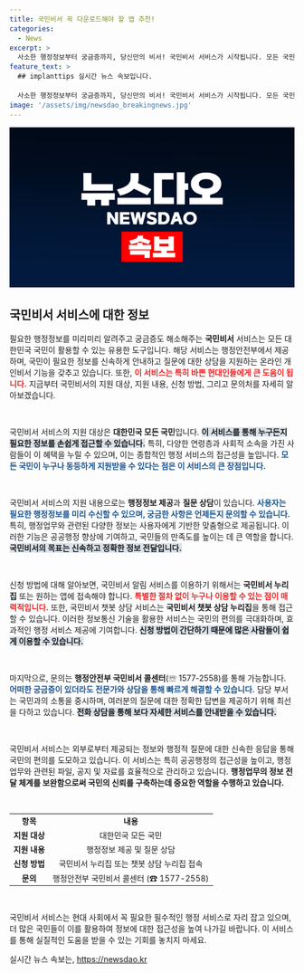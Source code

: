```yaml
---
title: 국민비서 꼭 다운로드해야 할 앱 추천!
categories:
  - News
excerpt: >
  사소한 행정정보부터 궁금증까지, 당신만의 비서! 국민비서 서비스가 시작됩니다. 모든 국민을 위한 맞춤형 온라인 비서로, 쉽고 빠르게 필요한 정보를 얻고 질문에 대한 답변도 받으세요!
feature_text: >
  ## implanttips 실시간 뉴스 속보입니다.

  사소한 행정정보부터 궁금증까지, 당신만의 비서! 국민비서 서비스가 시작됩니다. 모든 국민을 위한 맞춤형 온라인 비서로, 쉽고 빠르게 필요한 정보를 얻고 질문에 대한 답변도 받으세요!
image: '/assets/img/newsdao_breakingnews.jpg'
---
```


<p><img src="/assets/img/newsdao_breakingnews.jpg" alt="implanttips 속보" /></p>

<h2 data-ke-size="size26">국민비서 서비스에 대한 정보</h2>

<p data-ke-size="size16">필요한 행정정보를 미리미리 알려주고 궁금증도 해소해주는 <b>국민비서</b> 서비스는 모든 대한민국 국민이 활용할 수 있는 유용한 도구입니다. 해당 서비스는 행정안전부에서 제공하며, 국민이 필요한 정보를 신속하게 안내하고 질문에 대한 상담을 지원하는 온라인 개인비서 기능을 갖추고 있습니다. 또한, <b><span style="color: #ee2323;">이 서비스는 특히 바쁜 현대인들에게 큰 도움이 됩니다.</span></b> 지금부터 국민비서의 지원 대상, 지원 내용, 신청 방법, 그리고 문의처를 자세히 알아보겠습니다.</p>

<p data-ke-size="size16">&nbsp;</p>

<p>국민비서 서비스의 지원 대상은 <b>대한민국 모든 국민</b>입니다. <b><span style="background-color: #21538527;">이 서비스를 통해 누구든지 필요한 정보를 손쉽게 접근할 수 있습니다.</span></b> 특히, 다양한 연령층과 사회적 소속을 가진 사람들이 이 혜택을 누릴 수 있으며, 이는 종합적인 행정 서비스의 접근성을 높입니다. <b><span style="color: #1a5490;">모든 국민이 누구나 동등하게 지원받을 수 있다는 점은 이 서비스의 큰 장점입니다.</span></b></p>

<p data-ke-size="size16">&nbsp;</p>

<p>국민비서 서비스의 지원 내용으로는 <b>행정정보 제공</b>과 <b>질문 상담</b>이 있습니다. <b><span style="color: #1a5490;">사용자는 필요한 행정정보를 미리 수신할 수 있으며, 궁금한 사항은 언제든지 문의할 수 있습니다.</span></b> 특히, 행정업무와 관련된 다양한 정보는 사용자에게 기반한 맞춤형으로 제공됩니다. 이러한 기능은 공공행정 향상에 기여하고, 국민들의 만족도를 높이는 데 큰 역할을 합니다. <b><span style="background-color: #21538527;">국민비서의 목표는 신속하고 정확한 정보 전달입니다.</span></b></p>

<p data-ke-size="size16">&nbsp;</p>

<p>신청 방법에 대해 알아보면, 국민비서 알림 서비스를 이용하기 위해서는 <b>국민비서 누리집</b> 또는 원하는 앱에 접속해야 합니다. <b><span style="color: #ee2323;">특별한 절차 없이 누구나 이용할 수 있는 점이 매력적입니다.</span></b> 또한, 국민비서 챗봇 상담 서비스는 <b>국민비서 챗봇 상담 누리집</b>을 통해 접근할 수 있습니다. 이러한 정보통신 기술을 활용한 서비스는 국민의 편의를 극대화하며, 효과적인 행정 서비스 제공에 기여합니다. <b><span style="background-color: #21538527;">신청 방법이 간단하기 때문에 많은 사람들이 쉽게 이용할 수 있습니다.</span></b></p>

<p data-ke-size="size16">&nbsp;</p>

<p>마지막으로, 문의는 <b>행정안전부 국민비서 콜센터</b>(☏ 1577-2558)를 통해 가능합니다. <b><span style="color: #1a5490;">어떠한 궁금증이 있더라도 전문가와 상담을 통해 빠르게 해결할 수 있습니다.</span></b> 담당 부서는 국민과의 소통을 중시하며, 여러분의 질문에 대한 정확한 답변을 제공하기 위해 최선을 다하고 있습니다. <b><span style="background-color: #21538527;">전화 상담을 통해 보다 자세한 서비스를 안내받을 수 있습니다.</span></b></p>

<p data-ke-size="size16">&nbsp;</p>

<p>국민비서 서비스는 외부로부터 제공되는 정보와 행정적 질문에 대한 신속한 응답을 통해 국민의 편의를 도모하고 있습니다. 이 서비스는 특히 공공행정의 접근성을 높이고, 행정업무와 관련된 파일, 공지 및 자료를 효율적으로 관리하고 있습니다. <b>행정업무의 정보 전달 체계를 보완함으로써 국민의 신뢰를 구축하는데 중요한 역할을 수행하고 있습니다.</b></p>

<p data-ke-size="size16">&nbsp;</p>

<table style="width: 100%; border-collapse: collapse;">
  <tr>
    <td style="text-align: center; height: 17px;"><b>항목</b></td>
    <td style="text-align: center; height: 17px;"><b>내용</b></td>
  </tr>
  <tr>
    <td style="text-align: center; height: 17px;"><b>지원 대상</b></td>
    <td style="text-align: center; height: 17px;">대한민국 모든 국민</td>
  </tr>
  <tr>
    <td style="text-align: center; height: 17px;"><b>지원 내용</b></td>
    <td style="text-align: center; height: 17px;">행정정보 제공 및 질문 상담</td>
  </tr>
  <tr>
    <td style="text-align: center; height: 17px;"><b>신청 방법</b></td>
    <td style="text-align: center; height: 17px;">국민비서 누리집 또는 챗봇 상담 누리집 접속</td>
  </tr>
  <tr>
    <td style="text-align: center; height: 17px;"><b>문의</b></td>
    <td style="text-align: center; height: 17px;">행정안전부 국민비서 콜센터 (☎ 1577-2558)</td>
  </tr>
</table>

<p data-ke-size="size16">&nbsp;</p>

<p>국민비서 서비스는 현대 사회에서 꼭 필요한 필수적인 행정 서비스로 자리 잡고 있으며, 더 많은 국민들이 이를 활용하여 정보에 대한 접근성을 높여 나가길 바랍니다. 이 서비스를 통해 실질적인 도움을 받을 수 있는 기회를 놓치지 마세요.</p>
실시간 뉴스 속보는, <a href="https://newsdao.kr" rel="dofollow">https://newsdao.kr</a>


